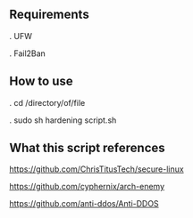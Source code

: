 ## Requirements
. UFW

. Fail2Ban

## How to use
. cd /directory/of/file

. sudo sh hardening script.sh

## What this script references 
https://github.com/ChrisTitusTech/secure-linux

https://github.com/cyphernix/arch-enemy

https://github.com/anti-ddos/Anti-DDOS
